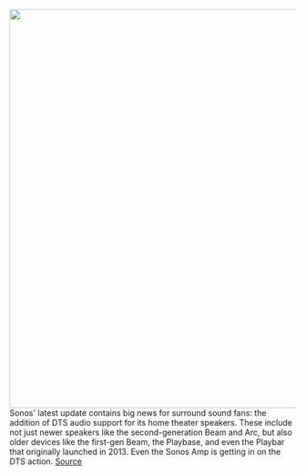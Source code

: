<img src='https://cdn.vox-cdn.com/thumbor/4B2GRGS-aX-imxbffOsUov5LWAg=/0x0:2040x1360/1200x800/filters:focal(857x517:1183x843)/cdn.vox-cdn.com/uploads/chorus_image/image/70153470/cwelch_290921_4780_5672.0.jpg' width='700px' /><br/>
Sonos' latest update contains big news for surround sound fans: the addition of DTS audio support for its home theater speakers. These include not just newer speakers like the second-generation Beam and Arc, but also older devices like the first-gen Beam, the Playbase, and even the Playbar that originally launched in 2013. Even the Sonos Amp is getting in on the DTS action.
<a href='https://www.theverge.com/2021/11/17/22786914/sonos-dts-audio-support-beam-playbar-playbase-arc-amp-battery-saver-mode-13-4-update'> Source <a/>